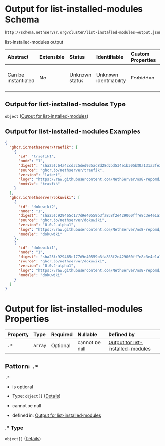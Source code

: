 # Output for list-installed-modules Schema

```txt
http://schema.nethserver.org/cluster/list-installed-modules-output.json
```

list-installed-modules output

| Abstract            | Extensible | Status         | Identifiable            | Custom Properties | Additional Properties | Access Restrictions | Defined In                                                                                              |
| :------------------ | :--------- | :------------- | :---------------------- | :---------------- | :-------------------- | :------------------ | :------------------------------------------------------------------------------------------------------ |
| Can be instantiated | No         | Unknown status | Unknown identifiability | Forbidden         | Allowed               | none                | [list-installed-modules-output.json](cluster/list-installed-modules-output.json "open original schema") |

## Output for list-installed-modules Type

`object` ([Output for list-installed-modules](list-installed-modules-output.md))

## Output for list-installed-modules Examples

```json
{
  "ghcr.io/nethserver/traefik": [
    {
      "id": "traefik1",
      "node": "1",
      "digest": "sha256:64a4ccd3c5ded935ac8d28d2bd534e1b305b80a131a3fe3fe5e123c03b4aa772",
      "source": "ghcr.io/nethserver/traefik",
      "version": "latest",
      "logo": "https://raw.githubusercontent.com/NethServer/ns8-repomd/repomd/dokuwiki/logo.png",
      "module": "traefik"
    }
  ],
  "ghcr.io/nethserver/dokuwiki": [
    {
      "id": "dokuwiki2",
      "node": "1",
      "digest": "sha256:929465c177d9e40559b3fa838f2e429060ff7e8c3e4e1a12076b3304ad562982",
      "source": "ghcr.io/nethserver/dokuwiki",
      "version": "0.0.1-alpha1",
      "logo": "https://raw.githubusercontent.com/NethServer/ns8-repomd/repomd/dokuwiki/logo.png",
      "module": "dokuwiki"
    },
    {
      "id": "dokuwiki1",
      "node": "1",
      "digest": "sha256:929465c177d9e40559b3fa838f2e429060ff7e8c3e4e1a12076b3304ad562982",
      "source": "ghcr.io/nethserver/dokuwiki",
      "version": "0.0.1-alpha1",
      "logo": "https://raw.githubusercontent.com/NethServer/ns8-repomd/repomd/dokuwiki/logo.png",
      "module": "dokuwiki"
    }
  ]
}
```

# Output for list-installed-modules Properties

| Property | Type    | Required | Nullable       | Defined by                                                                                                                                                                               |
| :------- | :------ | :------- | :------------- | :--------------------------------------------------------------------------------------------------------------------------------------------------------------------------------------- |
| `.*`     | `array` | Optional | cannot be null | [Output for list-installed-modules](list-installed-modules-output-patternproperties-.md "http://schema.nethserver.org/cluster/list-installed-modules-output.json#/patternProperties/.*") |

## Pattern: `.*`



`.*`

*   is optional

*   Type: `object[]` ([Details](list-installed-modules-output-patternproperties--items.md))

*   cannot be null

*   defined in: [Output for list-installed-modules](list-installed-modules-output-patternproperties-.md "http://schema.nethserver.org/cluster/list-installed-modules-output.json#/patternProperties/.\*")

### .\* Type

`object[]` ([Details](list-installed-modules-output-patternproperties--items.md))
